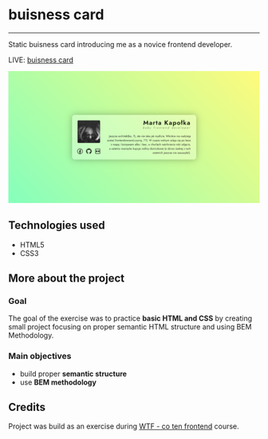 # buisness card

---

Static buisness card introducing me as a novice frontend developer.

LIVE: [buisness card](https://marta-kapolka.github.io/buisness-card/)

![page preview](buisness-card_screen.png)

## Technologies used

- HTML5
- CSS3

## More about the project

### Goal

The goal of the exercise was to practice **basic HTML and CSS** by creating small project focusing on proper semantic HTML structure and using BEM Methodology.

### Main objectives

- build proper **semantic structure**
- use **BEM methodology**

## Credits

Project was build as an exercise during [WTF - co ten frontend](https://cotenfrontend.pl) course.
